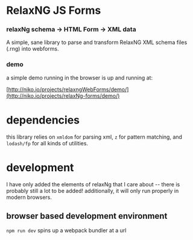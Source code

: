 # RelaxNG JS Forms

### relaxNg schema -> HTML Form -> XML data

A simple, sane library to parse and transform RelaxNG XML schema files (.rng) into webforms.

### demo

a simple demo running in the browser is up and running at:

[http://niko.io/projects/relaxngWebForms/demo/](http://niko.io/projects/relaxNg-forms/demo/)

# dependencies

this library relies on `xmldom` for parsing xml, `z` for pattern matching, and `lodash/fp` for all kinds of utilities.

# development

I have only added the elements of relaxNg that I care about -- there is probably still a lot to be added!
additionally, it will only run properly in modern browsers.

## browser based development environment

`npm run dev`
 spins up a webpack bundler at a url
